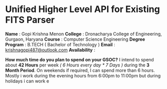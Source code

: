 
# Unified Higher Level API for Existing FITS Parser

**Name** : Gopi Krishna Menon
**College** : Dronacharya College of Engineering, Gurgaon, Haryana
**Course** : Computer Science Engineering
**Degree Program** : B.TECH ( Bachelor of Technology )
**Email** : krishnagopi487@outlook.com
**Availability** : 

**How much time do you plan to spend on your GSOC?**
 I intend to spend about **42 Hours** per week *( 6 Hours every day * 7 Days )*  during the **3 Month Period**.  On weekends if required, I can spend more than 6 hours.  Mostly i work during the evening hours from  6:00pm to 11:00pm but during holidays i can work e 
<!--stackedit_data:
eyJoaXN0b3J5IjpbLTE2MTM0NDM2ODMsNzM5NjQyNTY4LDYxNz
U1MTcyMCwtMTYzNDc2MTI1NV19
-->